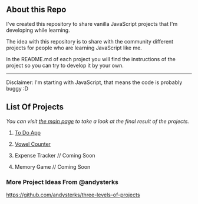 ## About this Repo

I've created this repository to share vanilla JavaScript projects that I'm developing while learning.

The idea with this repository is to share with the community different projects for people who are learning JavaScript like me.

In the README.md of each project you will find the instructions of the project so you can try to develop it by your own.

-----
Disclaimer: I'm starting with JavaScript, that means the code is probably buggy :D

## List Of Projects

*You can visit [the main page](https://java-script-projects-ten.vercel.app/) to take a look at the final result of the projects.*

1. [To Do App](https://java-script-projects-ten.vercel.app/To-Do-App)

2. [Vowel Counter](https://java-script-projects-ten.vercel.app/Vowel-Counter) 

3. Expense Tracker // Coming Soon

4. Memory Game // Coming Soon


### More Project Ideas From @andysterks

https://github.com/andysterks/three-levels-of-projects